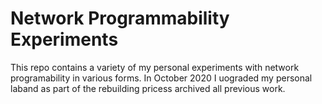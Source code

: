 # Network Programmability Experiments
This repo contains a variety of my personal experiments with network programability in various forms. 
In October 2020 I uograded my personal laband as part of the rebuilding pricess archived all previous work. 
